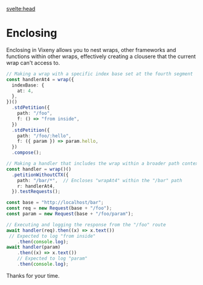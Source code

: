 
<script>
  import FancyLink from '$lib/components/FancyLink.svelte';
</script>

<svelte:head>

<title>Extending - Vixeny</title>
<meta name="description" content="Adding elements together" />
</svelte:head>


# Enclosing

Enclosing in Vixeny allows you to nest wraps, other frameworks  and functions within other wraps, effectively creating a clousere that the current wrap can't access to.

```ts
// Making a wrap with a specific index base set at the fourth segment
const handlerAt4 = wrap({
  indexBase: {
    at: 4,  
  },
})()
  .stdPetition({
    path: "/foo",
    f: () => "from inside", 
  })
  .stdPetition({
    path: "/foo/:hello",
    f: ({ param }) => param.hello,  
  })
  .compose();

// Making a handler that includes the wrap within a broader path context
const handler = wrap()()
  .petitionWithoutCTX({
    path: "/bar/*",  // Encloses "wrapAt4" within the "/bar" path
    r: handlerAt4,
  }).testRequests();

const base = "http://localhost/bar";
const req = new Request(base + "/foo");       
const param = new Request(base + "/foo/param");

// Executing and logging the response from the "/foo" route
await handler(req).then((x) => x.text())
 // Expected to log "from inside"
    .then(console.log);
await handler(param)
    .then((x) => x.text())
    // Expected to log "param"
    .then(console.log); 
```

Thanks for your time.
